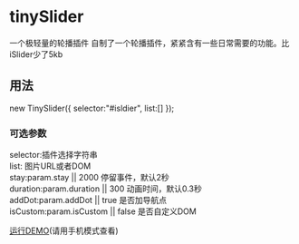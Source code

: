 # tinySlider
一个极轻量的轮播插件
自制了一个轮播插件，紧紧含有一些日常需要的功能。比iSlider少了5kb

## 用法
new TinySlider({
		selector:"#isldier",
		list:[]
});

### 可选参数
selector:插件选择字符串  
list: 图片URL或者DOM  
stay:param.stay || 2000 停留事件，默认2秒  
duration:param.duration || 300 动画时间，默认0.3秒  
addDot:param.addDot || true 是否加导航点  
isCustom:param.isCustom || false 是否自定义DOM

[运行DEMO](http://www.luoyongjie.cn/mygit/tinySlider)(请用手机模式查看)
